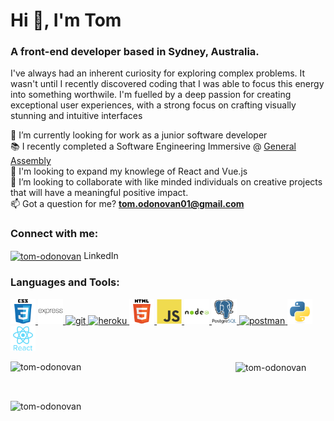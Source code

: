 <h1>Hi 👋, I'm Tom</h1>
<h3>A front-end developer based in Sydney, Australia.</h3>

<p>I've always had an inherent curiosity for exploring complex problems. It wasn't until I recently discovered coding that I was able to focus this energy into something worthwile. I'm fuelled by a deep passion for creating exceptional user experiences, with a strong focus on crafting visually stunning and intuitive interfaces</p>

🔭 I’m currently looking for work as a junior software developer<br>
📚 I recently completed a Software Engineering Immersive @ <a href="https://generalassemb.ly/">General Assembly</a><br>
🌱 I'm looking to expand my knowlege of React and Vue.js<br>
🤝 I’m looking to collaborate with like minded individuals on creative projects that will have a meaningful positive impact.<br>
📫 Got a question for me? **tom.odonovan01@gmail.com**<br>

<h3 align="left">Connect with me:</h3>
<p align="left">
<a href="https://linkedin.com/in/tom-odonovan" target="blank"><img align="center" src="https://raw.githubusercontent.com/rahuldkjain/github-profile-readme-generator/master/src/images/icons/Social/linked-in-alt.svg" alt="tom-odonovan" height="30" width="40" /></a> LinkedIn
</p>

<h3 align="left">Languages and Tools:</h3>
<p align="left"> <a href="https://www.w3schools.com/css/" target="_blank" rel="noreferrer"> <img src="https://raw.githubusercontent.com/devicons/devicon/master/icons/css3/css3-original-wordmark.svg" alt="css3" width="40" height="40"/> </a> <a href="https://expressjs.com" target="_blank" rel="noreferrer"> <img src="https://raw.githubusercontent.com/devicons/devicon/master/icons/express/express-original-wordmark.svg" alt="express" width="40" height="40"/> </a> <a href="https://git-scm.com/" target="_blank" rel="noreferrer"> <img src="https://www.vectorlogo.zone/logos/git-scm/git-scm-icon.svg" alt="git" width="40" height="40"/> </a> <a href="https://heroku.com" target="_blank" rel="noreferrer"> <img src="https://www.vectorlogo.zone/logos/heroku/heroku-icon.svg" alt="heroku" width="40" height="40"/> </a> <a href="https://www.w3.org/html/" target="_blank" rel="noreferrer"> <img src="https://raw.githubusercontent.com/devicons/devicon/master/icons/html5/html5-original-wordmark.svg" alt="html5" width="40" height="40"/> </a> <a href="https://developer.mozilla.org/en-US/docs/Web/JavaScript" target="_blank" rel="noreferrer"> <img src="https://raw.githubusercontent.com/devicons/devicon/master/icons/javascript/javascript-original.svg" alt="javascript" width="40" height="40"/> </a> <a href="https://nodejs.org" target="_blank" rel="noreferrer"> <img src="https://raw.githubusercontent.com/devicons/devicon/master/icons/nodejs/nodejs-original-wordmark.svg" alt="nodejs" width="40" height="40"/> </a> <a href="https://www.postgresql.org" target="_blank" rel="noreferrer"> <img src="https://raw.githubusercontent.com/devicons/devicon/master/icons/postgresql/postgresql-original-wordmark.svg" alt="postgresql" width="40" height="40"/> </a> <a href="https://postman.com" target="_blank" rel="noreferrer"> <img src="https://www.vectorlogo.zone/logos/getpostman/getpostman-icon.svg" alt="postman" width="40" height="40"/> </a> <a href="https://www.python.org" target="_blank" rel="noreferrer"> <img src="https://raw.githubusercontent.com/devicons/devicon/master/icons/python/python-original.svg" alt="python" width="40" height="40"/> </a> <a href="https://reactjs.org/" target="_blank" rel="noreferrer"> <img src="https://raw.githubusercontent.com/devicons/devicon/master/icons/react/react-original-wordmark.svg" alt="react" width="40" height="40"/> </a> </p>

<p><img align="left" width="360" src="https://github-readme-stats.vercel.app/api/top-langs?username=tom-odonovan&show_icons=true&locale=en&layout=compact" alt="tom-odonovan" /></p>

<!-- <p>&nbsp;<img align="center" src="https://github-readme-stats.vercel.app/api?username=tom-odonovan&show_icons=true&locale=en" alt="tom-odonovan" /></p> -->

<p><img align="center" src="https://github-readme-streak-stats.herokuapp.com/?user=tom-odonovan&" alt="tom-odonovan" /></p><br>

<p align="left"> <img width="120" src="https://komarev.com/ghpvc/?username=tom-odonovan&label=Profile%20views&color=0e75b6&style=flat" alt="tom-odonovan" /> </p>
